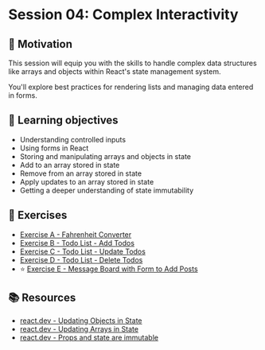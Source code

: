 # Session 04: Complex Interactivity

## 💪 Motivation

This session will equip you with the skills to handle complex data structures like arrays and objects within React's state management system.

You'll explore best practices for rendering lists and managing data entered in forms.

## 🎯 Learning objectives

- Understanding controlled inputs
- Using forms in React
- Storing and manipulating arrays and objects in state
- Add to an array stored in state
- Remove from an array stored in state
- Apply updates to an array stored in state
- Getting a deeper understanding of state immutability

## 🚀 Exercises

- [Exercise A - Fahrenheit Converter](./exercises/exercise-a-fahrenheit-converter/readme.md)
- [Exercise B - Todo List - Add Todos](./exercises/exercise-b-todo-list-add/readme.md)
- [Exercise C - Todo List - Update Todos](./exercises/exercise-c-todo-list-update/readme.md)
- [Exercise D - Todo List - Delete Todos](./exercises/exercise-d-todo-list-delete/readme.md)
- ⭐️ [Exercise E - Message Board with Form to Add Posts](./exercises/exercise-e-message-board-add-posts/readme.md)

## 📚 Resources

- [react.dev - Updating Objects in State](https://react.dev/learn/updating-objects-in-state)
- [react.dev - Updating Arrays in State](https://react.dev/learn/updating-arrays-in-state)
- [react.dev - Props and state are immutable](https://react.dev/reference/rules/components-and-hooks-must-be-pure#props-and-state-are-immutable) 

